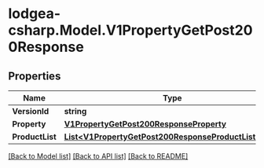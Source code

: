
# lodgea-csharp.Model.V1PropertyGetPost200Response

## Properties

Name | Type | Description | Notes
------------ | ------------- | ------------- | -------------
**VersionId** | **string** |  | [optional] 
**Property** | [**V1PropertyGetPost200ResponseProperty**](V1PropertyGetPost200ResponseProperty.md) |  | [optional] 
**ProductList** | [**List&lt;V1PropertyGetPost200ResponseProductListInner&gt;**](V1PropertyGetPost200ResponseProductListInner.md) |  | [optional] 

[[Back to Model list]](../README.md#documentation-for-models)
[[Back to API list]](../README.md#documentation-for-api-endpoints)
[[Back to README]](../README.md)

